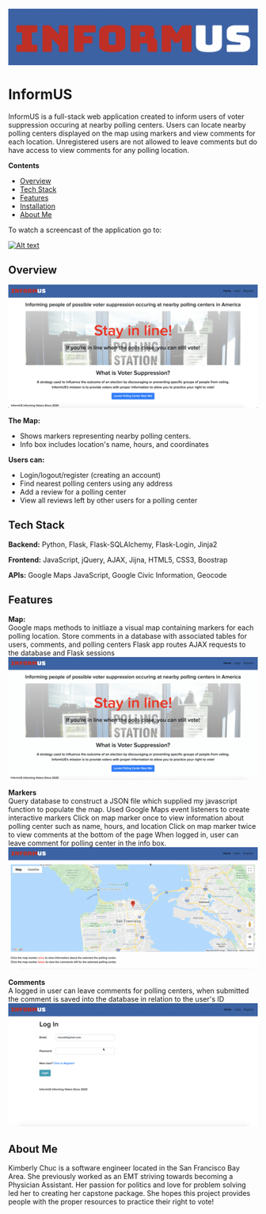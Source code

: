 ![](/readme-imgs/logo.png)
# InformUS
InformUS is a full-stack web application created to inform users of voter suppression occuring at nearby polling centers. Users can locate nearby polling centers displayed on the map using markers and view comments for each location. Unregistered users are not allowed to leave comments but do have access to view comments for any polling location.

**Contents**
- [Overview](#overview)
- [Tech Stack](#tech-stack)
- [Features](#features)
- [Installation](#installation)
- [About Me](#about-me)

To watch a screencast of the application go to:

[![Alt text](https://img.youtube.com/vi/AwLZJL1cUz8/0.jpg)](https://www.youtube.com/watch?v=AwLZJL1cUz8)


## Overview
![](/readme-imgs/homepage.png)
<br>

**The Map:**
* Shows markers representing nearby polling centers.
* Info box includes location's name, hours, and coordinates

**Users can:**
* Login/logout/register (creating an account)
* Find nearest polling centers using any address
* Add a review for a polling center
* View all reviews left by other users for a polling center

## Tech Stack
**Backend:**
Python, Flask, Flask-SQLAlchemy, Flask-Login, Jinja2

**Frontend:**
JavaScript, jQuery, AJAX, Jijna, HTML5, CSS3, Boostrap

**APIs:**
Google Maps JavaScript, Google Civic Information, Geocode

## Features
**Map:**
<br>
Google maps methods to initliaze a visual map containing markers for each polling location.
Store comments in a database with associated tables for users, comments, and polling centers
Flask app routes AJAX requests to the database and Flask sessions
<br>
![](/readme-imgs/map.gif)

**Markers**
<br>
Query database to construct a JSON file which supplied my javascript function to populate the map. 
Used Google Maps event listeners to create interactive markers
Click on map marker once to view information about polling center such as name, hours, and location
Click on map marker twice to view comments at the bottom of the page
When logged in, user can leave comment for polling center in the info box. 
<br>
![](/readme-imgs/interactivemap.gif)

**Comments**
<br>
A logged in user can leave comments for polling centers, when submitted the comment is saved into the database in relation to the user's ID
<br>
![](readme-imgs/commentmap.gif)

## About Me

Kimberly Chuc is a software engineer located in the San Francisco Bay Area. She previously worked as an EMT striving towards becoming a Physician Assistant. Her passion for politics and love for problem solving led her to creating her capstone package. She hopes this project provides people with the proper resources to practice their right to vote! 
